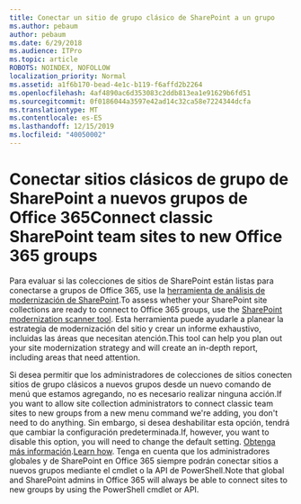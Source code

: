 ```yaml
---
title: Conectar un sitio de grupo clásico de SharePoint a un grupo
ms.author: pebaum
author: pebaum
ms.date: 6/29/2018
ms.audience: ITPro
ms.topic: article
ROBOTS: NOINDEX, NOFOLLOW
localization_priority: Normal
ms.assetid: a1f6b170-bead-4e1c-b119-f6affd2b2264
ms.openlocfilehash: 4af4890ac6d353083c2ddb813ea1e91629b6fd51
ms.sourcegitcommit: 0f0186044a3597e42ad14c32ca58e7224344dcfa
ms.translationtype: MT
ms.contentlocale: es-ES
ms.lasthandoff: 12/15/2019
ms.locfileid: "40050002"
---
```

# <a name="connect-classic-sharepoint-team-sites-to-new-office-365-groups"></a><span data-ttu-id="bb141-102">Conectar sitios clásicos de grupo de SharePoint a nuevos grupos de Office 365</span><span class="sxs-lookup"><span data-stu-id="bb141-102">Connect classic SharePoint team sites to new Office 365 groups</span></span>

<span data-ttu-id="bb141-103">Para evaluar si las colecciones de sitios de SharePoint están listas para conectarse a grupos de Office 365, use la [herramienta de análisis de modernización de SharePoint](https://go.microsoft.com/fwlink/?linkid=873066).</span><span class="sxs-lookup"><span data-stu-id="bb141-103">To assess whether your SharePoint site collections are ready to connect to Office 365 groups, use the [SharePoint modernization scanner tool](https://go.microsoft.com/fwlink/?linkid=873066).</span></span> <span data-ttu-id="bb141-104">Esta herramienta puede ayudarle a planear la estrategia de modernización del sitio y crear un informe exhaustivo, incluidas las áreas que necesitan atención.</span><span class="sxs-lookup"><span data-stu-id="bb141-104">This tool can help you plan out your site modernization strategy and will create an in-depth report, including areas that need attention.</span></span>
  
<span data-ttu-id="bb141-105">Si desea permitir que los administradores de colecciones de sitios conecten sitios de grupo clásicos a nuevos grupos desde un nuevo comando de menú que estamos agregando, no es necesario realizar ninguna acción.</span><span class="sxs-lookup"><span data-stu-id="bb141-105">If you want to allow site collection administrators to connect classic team sites to new groups from a new menu command we're adding, you don't need to do anything.</span></span> <span data-ttu-id="bb141-106">Sin embargo, si desea deshabilitar esta opción, tendrá que cambiar la configuración predeterminada.</span><span class="sxs-lookup"><span data-stu-id="bb141-106">If, however, you want to disable this option, you will need to change the default setting.</span></span> <span data-ttu-id="bb141-107">[Obtenga más información](https://go.microsoft.com/fwlink/?linkid=2004316).</span><span class="sxs-lookup"><span data-stu-id="bb141-107">[Learn how](https://go.microsoft.com/fwlink/?linkid=2004316).</span></span> <span data-ttu-id="bb141-108">Tenga en cuenta que los administradores globales y de SharePoint en Office 365 siempre podrán conectar sitios a nuevos grupos mediante el cmdlet o la API de PowerShell.</span><span class="sxs-lookup"><span data-stu-id="bb141-108">Note that global and SharePoint admins in Office 365 will always be able to connect sites to new groups by using the PowerShell cmdlet or API.</span></span>
  


